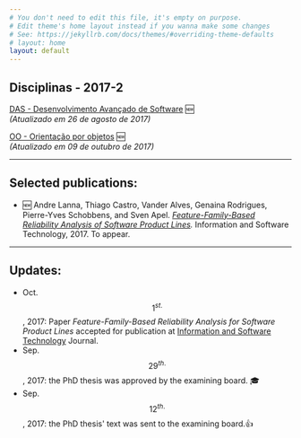 ```yaml
---
# You don't need to edit this file, it's empty on purpose.
# Edit theme's home layout instead if you wanna make some changes
# See: https://jekyllrb.com/docs/themes/#overriding-theme-defaults
# layout: home
layout: default
---
```

[das_page]: /lectures/das/plano_das_2017_2.html
[oo_page]: /plano_oo_2017_2.html

## Disciplinas - 2017-2

[DAS - Desenvolvimento Avançado de Software][das_page] :new:  
*(Atualizado em 26 de agosto de 2017)*

[OO - Orientação por objetos][oo_page] :new:   
*(Atualizado em 09 de outubro de 2017)*

--------------------------------------------------------------------------------
## Selected publications:

* :new: Andre Lanna, Thiago Castro, Vander Alves, Genaina Rodrigues,
  Pierre-Yves Schobbens, and Sven Apel. _[Feature-Family-Based Reliability
Analysis of Software Product Lines][ist2017]._ Information and Software
Technology, 2017. To appear.   

--------------------------------------------------------------------------------
## Updates:  

* Oct. $$ 1^{st.}$$, 2017: Paper _Feature-Family-Based Reliability Analysis for
  Software Product Lines_ accepted for publication at [Information and
Software Technology][ist] Journal. 
* Sep. $$29^{th.}$$, 2017: the PhD thesis was approved by the examining board.
  :mortar_board:
* Sep. $$12^{th.}$$, 2017: the PhD thesis' text was sent to the examining
  board.:+1:




[ist]: https://www.journals.elsevier.com/information-and-software-technology/
[ist2017]: http://ow.ly/DZeZ30fBFcF
